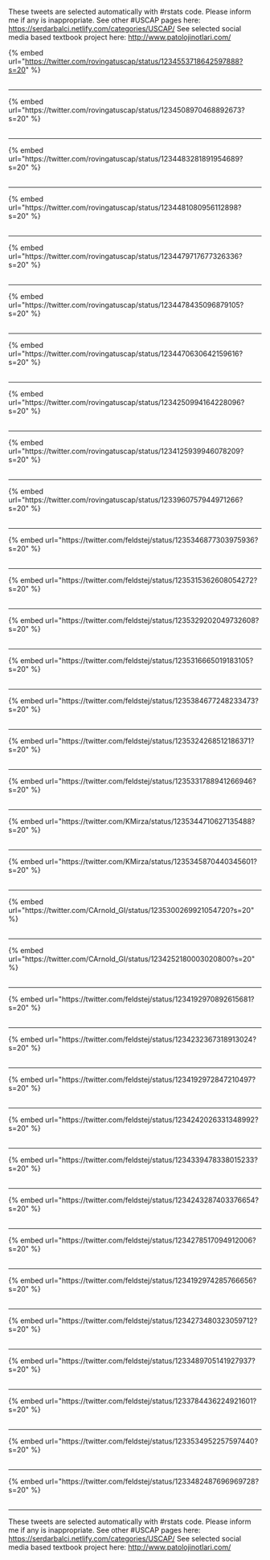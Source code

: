

These tweets are selected automatically with #rstats code. Please inform me if any is inappropriate.
See other #USCAP pages here: https://serdarbalci.netlify.com/categories/USCAP/ 
See selected social media based textbook project here: http://www.patolojinotlari.com/

{% embed url="https://twitter.com/rovingatuscap/status/1234553718642597888?s=20" %}<br>
<br>
<hr>
{% embed url="https://twitter.com/rovingatuscap/status/1234508970468892673?s=20" %}<br>
<br>
<hr>
{% embed url="https://twitter.com/rovingatuscap/status/1234483281891954689?s=20" %}<br>
<br>
<hr>
{% embed url="https://twitter.com/rovingatuscap/status/1234481080956112898?s=20" %}<br>
<br>
<hr>
{% embed url="https://twitter.com/rovingatuscap/status/1234479717677326336?s=20" %}<br>
<br>
<hr>
{% embed url="https://twitter.com/rovingatuscap/status/1234478435096879105?s=20" %}<br>
<br>
<hr>
{% embed url="https://twitter.com/rovingatuscap/status/1234470630642159616?s=20" %}<br>
<br>
<hr>
{% embed url="https://twitter.com/rovingatuscap/status/1234250994164228096?s=20" %}<br>
<br>
<hr>
{% embed url="https://twitter.com/rovingatuscap/status/1234125939946078209?s=20" %}<br>
<br>
<hr>
{% embed url="https://twitter.com/rovingatuscap/status/1233960757944971266?s=20" %}<br>
<br>
<hr>
{% embed url="https://twitter.com/feldstej/status/1235346877303975936?s=20" %}<br>
<br>
<hr>
{% embed url="https://twitter.com/feldstej/status/1235315362608054272?s=20" %}<br>
<br>
<hr>
{% embed url="https://twitter.com/feldstej/status/1235329202049732608?s=20" %}<br>
<br>
<hr>
{% embed url="https://twitter.com/feldstej/status/1235316665019183105?s=20" %}<br>
<br>
<hr>
{% embed url="https://twitter.com/feldstej/status/1235384677248233473?s=20" %}<br>
<br>
<hr>
{% embed url="https://twitter.com/feldstej/status/1235324268512186371?s=20" %}<br>
<br>
<hr>
{% embed url="https://twitter.com/feldstej/status/1235331788941266946?s=20" %}<br>
<br>
<hr>
{% embed url="https://twitter.com/KMirza/status/1235344710627135488?s=20" %}<br>
<br>
<hr>
{% embed url="https://twitter.com/KMirza/status/1235345870440345601?s=20" %}<br>
<br>
<hr>
{% embed url="https://twitter.com/CArnold_GI/status/1235300269921054720?s=20" %}<br>
<br>
<hr>
{% embed url="https://twitter.com/CArnold_GI/status/1234252180003020800?s=20" %}<br>
<br>
<hr>
{% embed url="https://twitter.com/feldstej/status/1234192970892615681?s=20" %}<br>
<br>
<hr>
{% embed url="https://twitter.com/feldstej/status/1234232367318913024?s=20" %}<br>
<br>
<hr>
{% embed url="https://twitter.com/feldstej/status/1234192972847210497?s=20" %}<br>
<br>
<hr>
{% embed url="https://twitter.com/feldstej/status/1234242026331348992?s=20" %}<br>
<br>
<hr>
{% embed url="https://twitter.com/feldstej/status/1234339478338015233?s=20" %}<br>
<br>
<hr>
{% embed url="https://twitter.com/feldstej/status/1234243287403376654?s=20" %}<br>
<br>
<hr>
{% embed url="https://twitter.com/feldstej/status/1234278517094912006?s=20" %}<br>
<br>
<hr>
{% embed url="https://twitter.com/feldstej/status/1234192974285766656?s=20" %}<br>
<br>
<hr>
{% embed url="https://twitter.com/feldstej/status/1234273480323059712?s=20" %}<br>
<br>
<hr>
{% embed url="https://twitter.com/feldstej/status/1233489705141927937?s=20" %}<br>
<br>
<hr>
{% embed url="https://twitter.com/feldstej/status/1233784436224921601?s=20" %}<br>
<br>
<hr>
{% embed url="https://twitter.com/feldstej/status/1233534952257597440?s=20" %}<br>
<br>
<hr>
{% embed url="https://twitter.com/feldstej/status/1233482487696969728?s=20" %}<br>
<br>
<hr>


These tweets are selected automatically with #rstats code. Please inform me if any is inappropriate.
See other #USCAP pages here: https://serdarbalci.netlify.com/categories/USCAP/ 
See selected social media based textbook project here: http://www.patolojinotlari.com/
